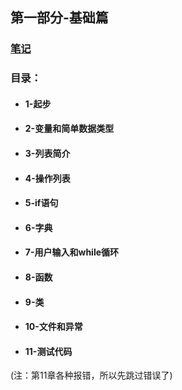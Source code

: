 ## 第一部分-基础篇

### [笔记](https://github.com/anliux/Python_Crash_Course/blob/master/PartI_Basics/A_Basics_Note.ipynb)

### 目录：
* #### 1-起步
* #### 2-变量和简单数据类型
* #### 3-列表简介
* #### 4-操作列表
* #### 5-if语句
* #### 6-字典
* #### 7-用户输入和while循环
* #### 8-函数
* #### 9-类
* #### 10-文件和异常
* #### 11-测试代码
(注：第11章各种报错，所以先跳过错误了)
